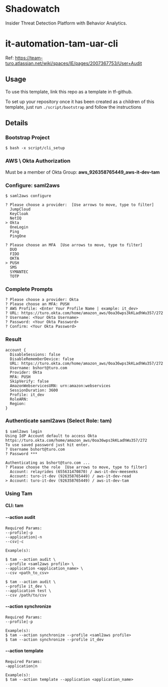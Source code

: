 # Shadowatch
Insider Threat Detection Platform with Behavior Analytics.


# it-automation-tam-uar-cli

Ref: https://team-turo.atlassian.net/wiki/spaces/IE/pages/2007367753/User+Audit

## Usage

To use this template, link this repo as a template in tf-github.

To set up your repository once it has been created as a children of this
template, just run `./script/bootstrap` and follow the instructions

## Details

### Bootstrap Project
```
$ bash -x script/cli_setup
```

### AWS \ Okta Authorization
Must be a member of Okta Group: **aws_926358765449_aws-it-dev-tam**

### Configure: saml2aws
```
$ saml2aws configure
```
```
? Please choose a provider:  [Use arrows to move, type to filter]
  JumpCloud
  KeyCloak
  NetIQ
> Okta
  OneLogin
  Ping
  PingOne
```
```
? Please choose an MFA  [Use arrows to move, type to filter]
  DUO
  FIDO
  OKTA
> PUSH
  SMS
  SYMANTEC
  TOTP
```
### Complete Prompts
```
? Please choose a provider: Okta
? Please choose an MFA: PUSH
? AWS Profile: <Enter Your Profile Name | example: it_dev>
? URL: https://turo.okta.com/home/amazon_aws/0oa36wps3kKLadhWu357/272
? Username: <Your Okta Username>
? Password: <Your Okta Password>
? Confirm: <Your Okta Password>
```

### Result
```
account {
  DisableSessions: false
  DisableRememberDevice: false
  URL: https://turo.okta.com/home/amazon_aws/0oa36wps3kKLadhWu357/272
  Username: bshort@turo.com
  Provider: Okta
  MFA: PUSH
  SkipVerify: false
  AmazonWebservicesURN: urn:amazon:webservices
  SessionDuration: 3600
  Profile: it_dev
  RoleARN:
  Region:
}
```

### Authenticate saml2aws (Select Role: tam)
```
$ saml2aws login
Using IdP Account default to access Okta https://turo.okta.com/home/amazon_aws/0oa36wps3kKLadhWu357/272
To use saved password just hit enter.
? Username bshort@turo.com
? Password ***

Authenticating as bshort@turo.com ...
? Please choose the role  [Use arrows to move, type to filter]
  Account: relayrides (655631470870) / aws-it-dev-meeseeks
  Account: turo-it-dev (926358765449) / aws-it-dev-read
> Account: turo-it-dev (926358765449) / aws-it-dev-tam
```

### Using Tam
#### CLI: tam
  #### --action audit
    Required Params:
    --profile|-p
    --application|-n
    --csv|-c
    
    Example(s):
    
    $ tam --action audit \
    --profile <saml2aws profile> \
    --application <application_name> \
    --csv <path_to_csv>

    $ tam --action audit \
    --profile it_dev \
    --application test \
    --csv /path/to/csv

  #### --action synchronize
    Required Params:
    --profile|-p
    
    Example(s):
    $ tam --action synchronize --profile <saml2aws profile>
    $ tam --action synchronize --profile it_dev
  #### --action template
    Required Params:
    -application|n

    Example(s):
    $ tam --action template --application <application_name>
